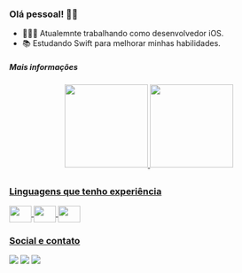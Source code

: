 ### Olá pessoal! 👋🏽

- 👨🏽‍💻 Atualemnte trabalhando como desenvolvedor iOS.  
- 📚 Estudando Swift para melhorar minhas habilidades.
##### Mais informações   

<div align="center">
  <a href="https://github.com/victormendes1">
  <img height="150em" src="https://github-readme-stats.vercel.app/api?username=victormendes1&show_icons=true&theme=dark&include_all_commits=true&count_private=true"/>
  <img height="150em" src="https://github-readme-stats.vercel.app/api/top-langs/?username=victormendes1&layout=compact&langs_count=7&theme=dark"/>
    
   <a href="https://starchart.cc/{victor_mendes1}/.svg"/>
</div>
  
   ##
  
 ### Linguagens que tenho experiência
 
  <img align="center" height="30" width="40" src="https://cdn.jsdelivr.net/gh/devicons/devicon/icons/swift/swift-original.svg">
  <img align="center" height="30" width="40" src="https://cdn.jsdelivr.net/gh/devicons/devicon/icons/javascript/javascript-original.svg">
  <img align="center" height="30" width="40" src="https://cdn.jsdelivr.net/gh/devicons/devicon/icons/c/c-original.svg">
  
  
### Social e contato
  
<div> 
  <a href="https://instagram.com/victor_mendes1" target="_blank"><img src="https://img.shields.io/badge/-Instagram-%23E4405F?style=for-the-badge&logo=instagram&logoColor=white" target="_blank"></a>
  <a href = "mailto:victor_mendes1@icloud.com"><img src="https://img.shields.io/badge/-Gmail-%23333?style=for-the-badge&logo=gmail&logoColor=white" target="_blank"></a>
  <a href="https://www.linkedin.com/in/victor-mendes1/" target="_blank"><img src="https://img.shields.io/badge/-LinkedIn-%230077B5?style=for-the-badge&logo=linkedin&logoColor=white" target="_blank"></a> 
</div>
  
